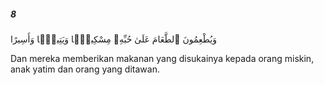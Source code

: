 ##### 8

<span class="ayah">وَيُطْعِمُونَ ٱلطَّعَامَ عَلَىٰ حُبِّهِۦ مِسْكِينًۭا وَيَتِيمًۭا وَأَسِيرًا</span>

<span class="ayah_translation">Dan mereka memberikan makanan yang disukainya kepada orang miskin, anak yatim dan orang yang ditawan.</span>
